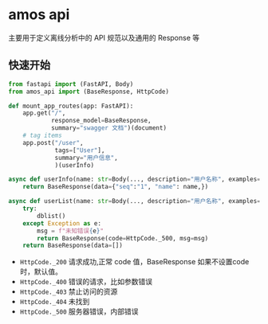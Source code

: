 # amos api

主要用于定义离线分析中的 API 规范以及通用的 Response 等

## 快速开始

```py
from fastapi import (FastAPI, Body)
from amos_api import (BaseResponse, HttpCode)

def mount_app_routes(app: FastAPI):
    app.get("/",
            response_model=BaseResponse,
            summary="swagger 文档")(document)
    # tag items
    app.post("/user",
             tags=["User"],
             summary="用户信息",
             )(userInfo)

async def userInfo(name: str=Body(..., description="用户名称", examples=["ray"])) -> BaseResponse:
    return BaseResponse(data={"seq":"1", "name": name,})

async def userList(name: str=Body(..., description="用户名称", examples=["ray"])) -> BaseResponse:
    try:
        dblist()
    except Exception as e:
        msg = f"未知错误{e}"
        return BaseResponse(code=HttpCode._500, msg=msg)
    return BaseResponse(data=[])
```

- `HttpCode._200` 请求成功,正常 code 值，BaseResponse 如果不设置code时，默认值。
- `HttpCode._400` 错误的请求，比如参数错误
- `HttpCode._403` 禁止访问的资源
- `HttpCode._404` 未找到
- `HttpCode._500` 服务器错误，内部错误
  